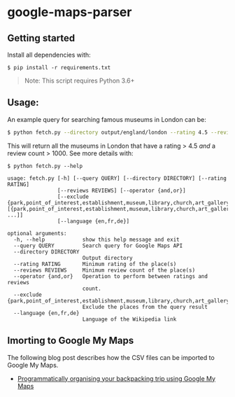# google-maps-parser

## Getting started

Install all dependencies with:

```
$ pip install -r requirements.txt
```

> Note: This script requires Python 3.6+

## Usage:

An example query for searching famous museums in London can be:

```bash
$ python fetch.py --directory output/england/london --rating 4.5 --reviews 1000 --operator and --query "musuems in london"
```

This will return all the museums in London that have a rating > 4.5 *and* a review count > 1000. See more details with:

```
$ python fetch.py --help

usage: fetch.py [-h] [--query QUERY] [--directory DIRECTORY] [--rating RATING]
                [--reviews REVIEWS] [--operator {and,or}]
                [--exclude {park,point_of_interest,establishment,museum,library,church,art_gallery,political} [{park,point_of_interest,establishment,museum,library,church,art_gallery,political} ...]]
                [--language {en,fr,de}]

optional arguments:
  -h, --help            show this help message and exit
  --query QUERY         Search query for Google Maps API
  --directory DIRECTORY
                        Output directory
  --rating RATING       Minimum rating of the place(s)
  --reviews REVIEWS     Minimum review count of the place(s)
  --operator {and,or}   Operation to perform between ratings and reviews
                        count.
  --exclude {park,point_of_interest,establishment,museum,library,church,art_gallery,political}
                        Exclude the places from the query result
  --language {en,fr,de}
                        Language of the Wikipedia link
```

## Imorting to Google My Maps

The following blog post describes how the CSV files can be imported to Google My Maps.
- [Programmatically organising your backpacking trip using Google My Maps](https://adl1995.github.io/programmatically-organising-your-backpacking-trip-using-google-my-maps.html)
